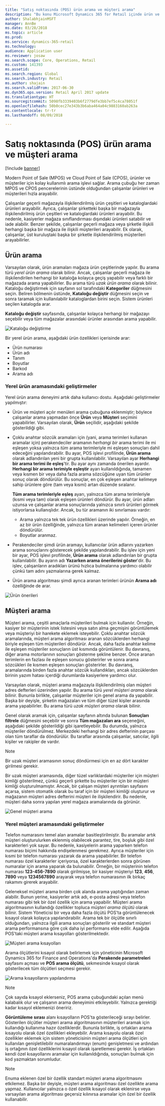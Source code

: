 ```yaml
---
title: "Satış noktasında (POS) ürün arama ve müşteri arama"
description: "Bu konu Microsoft Dynamics 365 for Retail içinde ürün ve müşteri arama özelliğinde yapılmış olan iyileştirmeler hakkında genel bakış sağlar."
author: ShalabhjainMSFT
manager: AnnBe
ms.date: 03/28/2018
ms.topic: article
ms.prod: 
ms.service: dynamics-365-retail
ms.technology: 
audience: Application user
ms.reviewer: josaw
ms.search.scope: Core, Operations, Retail
ms.custom: 141393
ms.assetid: 
ms.search.region: Global
ms.search.industry: Retail
ms.author: shajain
ms.search.validFrom: 2017-06-30
ms.dyn365.ops.version: Retail April 2017 update
ms.translationtype: HT
ms.sourcegitcommit: 5098fb3339403b6f2779dfe3bb7ef5c4ca78051f
ms.openlocfilehash: 50b0cec27e343b3b6aba464a04c9883160ab263a
ms.contentlocale: tr-tr
ms.lasthandoff: 08/09/2018

---
```


# <a name="product-search-and-customer-search-in-the-point-of-sale-pos"></a>Satış noktasında (POS) ürün arama ve müşteri arama

[!include [banner](includes/banner.md)]

Modern Point of Sale (MPOS) ve Cloud Point of Sale (CPOS), ürünler ve müşteriler için kolay kullanımlı arama işlevi sağlar. Arama çubuğu her zaman MPOS ve CPOS pencerelerinin üstünde olduğundan çalışanlar ürünleri ve müşterileri hızla arayabilir.

Çalışanlar geçerli mağazayla ilişkilendirilmiş ürün çeşitleri ve kataloglardaki ürünleri arayabilir. Ayrıca, çalışanlar şirketteki başka bir mağazayla ilişkilendirilmiş ürün çeşitleri ve kataloglardaki ürünleri arayabilir. Bu nedenle, kasiyerler mağaza sınıflandırması dışındaki ürünleri satabilir ve iade alabilir. Benzer şekilde, çalışanlar geçerli mağaza veya şirketle ilişkili herhangi başka bir mağaza ile ilişkili müşterileri arayabilir. Ek olarak, çalışanlar, üst kuruluştaki başka bir şirketle ilişkilendirilmiş müşterileri arayabilirler.

## <a name="product-search"></a>Ürün arama

Varsayılan olarak, ürün aramaları mağaza ürün çeşitlerinde yapılır. Bu arama türü *yerel ürün arama* olarak bilinir. Ancak, çalışanlar geçerli mağaza ile ilişkilendirilen herhangi bir kataloğa kolayca geçiş yapabilir veya farklı bir mağazada arama yapabilirler. Bu arama türü *uzak ürün arama* olarak bilinir. Kataloğu değiştirmek için sayfanın sol tarafındaki **Kategoriler** düğmesini seçin. Beliren bölmenin üstünde, **Kataloğu değiştir** düğmesini seçin ve sonra taramak için kullanılabilir kataloglardan birini seçin. Sistem ürünleri seçilen katalogda arar.

**Kataloğu değiştir** sayfasında, çalışanlar kolayca herhangi bir mağazayı seçebilir veya tüm mağazalar arasındaki ürünler arasından arama yapabilir.

![Kataloğu değiştirme](./media/Changecatalog.png "Kataloğu değiştirme")
 
Bir yerel ürün arama, aşağıdaki ürün özellikleri içerisinde arar:

- Ürün numarası
- Ürün adı
- Tanım
- Boyutlar
- Barkod
- Arama adı

### <a name="enhancements-to-local-product-searches"></a>Yerel ürün aramasındaki geliştirmeler

Yerel ürün arama deneyimi artık daha kullanıcı dostu. Aşağıdaki geliştirmeler yapılmıştır:

- Ürün ve müşteri açılır menüleri arama çubuğuna eklenmiştir; böylece çalışanlar arama yapmadan önce **Ürün** veya **Müşteri** seçimini yapabilirler. Varsayılan olarak, **Ürün** seçilidir, aşağıdaki şekilde gösterildiği gibi.
- Çoklu anahtar sözcük aramaları için (yani, arama terimleri kullanan aramalar için) perakendeciler aramanın *herhangi bir* arama terimi ile mi eşleşen yoksa yalnızca *tüm* arama terimleriyle mi eşleşen sonuçları dahil edeceğini yapılandırabilir. Bu ayar, POS işlevi profilinde, **Ürün arama** olarak adlandırılan yeni bir grupta kullanılabilir. Varsayılan ayar **Herhangi bir arama terimi ile eşleş**'tir. Bu ayar aynı zamanda önerilen ayardır. **Herhangi bir arama terimiyle eşleştir** ayarı kullanıldığında, tamamen veya kısmen bir veya daha fazla arama sözcüğüne uyan tüm ürünler sonuç olarak döndürülür. Bu sonuçlar, en çok eşleşen anahtar kelimeye sahip ürünlere göre (tam veya kısmi) artan düzende sıralanır.

    **Tüm arama terimleriyle eşleş** ayarı, yalnızca tüm arama terimleriyle (kısmi veya tam) olarak eşleşen ürünleri döndürür. Bu ayar, ürün adları uzunsa ve çalışanlar arama sonuçlarında yalnızca sınırlı ürünleri görmek istiyorlarsa kullanışlıdır. Ancak, bu tür aramanın iki sınırlaması vardır:

    - Arama yalnızca tek tek ürün özellikleri üzerinde yapılır. Örneğin, en az bir ürün özelliğinde, yalnızca tüm aranan kelimeleri içeren ürünler döndürülür.
    - Boyutlar aranmaz.

- Perakendeciler şimdi ürün aramayı, kullanıcılar ürün adlarını yazarken arama sonuçlarını gösterecek şekilde yapılandırabilir. Bu işlev için yeni bir ayar, POS işlevi profilinde, **Ürün arama** olarak adlandırılan bir grupta kullanılabilir. Bu ayarın adı **Yazarken arama önerilerini göster**'dir. Bu işlev, çalışanların aradıkları ürünü hızlıca bulmalarına yardımcı olabilir çünkü tam adını yazmalarına gerek kalmaz.
- Ürün arama algoritması şimdi ayrıca aranan terimleri ürünün **Arama adı** özelliğinde de arar.

![Ürün önerileri](./media/Productsuggestions.png "Ürün önerileri")

## <a name="customer-search"></a>Müşteri arama

Müşteri arama, çeşitli amaçlarla müşterileri bulmak için kullanılır. Örneğin, kasiyer bir müşterinin istek listesini veya satın alma geçmişini görüntülemek veya müşteriyi bir harekete eklemek isteyebilir. Çoklu anahtar sözcük aramalarında, müşteri arama algoritması aranan sözcüklerden herhangi biriyle eşleşen tüm müşterileri döndürür. Ancak, daha fazla anahtar kelime ile eşleşen müşteriler sonuçların üst kısmında görüntülenir. Bu davranış, diğer arama motorlarının sonuçları gösterme şekline benzer. Önce aranan terimlerin en fazlası ile eşleşen sonucu gösterirler ve sonra arama sözcükleri ile kısmen eşleşen sonuçları gösterirler. Bu davranış, aramalarında birden fazla anahtar sözcük kullandıkları, ancak sözcüklerden birinin yazım hatası içerdiği durumlarda kasiyerlere yardımcı olur.

Varsayılan olarak, müşteri arama mağazayla ilişkilendirilmiş olan müşteri adres defterleri üzerinden yapılır. Bu arama türü *yerel müşteri arama* olarak bilinir. Bununla birlikte, çalışanlar müşteriler için genel arama da yapabilir. Başka bir deyişle, şirketin mağazaları ve tüm diğer tüzel kişiler arasında arama yapabilirler. Bu arama türü *uzak müşteri arama* olarak bilinir.

Genel olarak aramak için, çalışanlar sayfanın altında bulunan **Sonuçları filtrele** düğmesini seçebilir ve sonra **Tüm mağazaları ara** seçeneğini, aşağıdaki şekilde gösterildiği gibi işaretleyebilir. Bu durumda, yalnızca müşteriler döndürülmez. Merkezdeki herhangi bir adres defterinin parçası olan tüm taraflar da döndürülür. Bu taraflar arasında çalışanlar, satıcılar, ilgili kişiler ve rakipler de vardır.

> [!NOTE]
> Bir uzak müşteri aramasının sonuç döndürmesi için en az dört karakter girilmesi gerekir.

Bir uzak müşteri aramasında, diğer tüzel varlıklardaki müşteriler için müşteri kimliği gösterilmez, çünkü geçerli şirkette bu müşteriler için bir müşteri kimliği oluşturulmamıştır. Ancak, bir çalışan müşteri ayrıntıları sayfasını açarsa, sistem otomatik olarak bu taraf için bir müşteri kimliği oluşturur ve mağazanın müşteri adres defterini müşteri ile ilişkilendirir. Bu nedenle, müşteri daha sonra yapılan yerel mağaza aramalarında da görünür.

![Genel müşteri arama](./media/Globalcustomersearch.png "Genel müşteri arama")

### <a name="enhancements-to-local-customer-search"></a>Yerel müşteri aramasındaki geliştirmeler

Telefon numarasını temel alan aramalar basitleştirilmiştir. Bu aramalar artık müşteri oluşturulurken eklenmiş olabilecek parantez, tire, boşluk gibi özel karakterleri yok sayar. Bu nedenle, kasiyelerin arama yaparken telefon numarası biçimi hakkında endişelenmesi gerekmez. Ayrıca müşteriler için kısmi bir telefon numarası yazarak da arama yapabilirler. Bir telefon numarası özel karakterler içeriyorsa, özel karakterlerden sonra görünen numaralar için arama yaparak da bulunabilir. Örneğin, bir müşterinin telefon numarası **123-456-7890** olarak girilmişse, bir kasiyer müşteriyi **123**, **456**, **7890** veya **1234567890** arayarak veya telefon numarasının ilk birkaç rakamını girerek arayabilir.

Geleneksel müşteri arama birden çok alanda arama yaptığından zaman alabilir. Bunun yerine, kasiyerler artık adı, e-posta adresi veya telefon numarası gibi tek bir özel özellik için arama yapabilir. Müşteri arama algoritmasının kullandığı özellikler topluca *müşteri arama ölçütü* olarak bilinir. Sistem Yöneticisi bir veya daha fazla ölçütü POS'ta görüntülenecek kısayol olarak kolayca yapılandırabilir. Arama tek bir ölçütle sınırlı olduğundan, yalnızca ilgili arama sonuçları gösterilir ve standart müşteri arama performansına göre çok daha iyi performans elde edilir. Aşağıda POS'taki müşteri arama kısayolları gösterilmektedir.

![Müşteri arama kısayolları](./media/SearchShortcutsPOS.png "Müşteri arama kısayolları")

Arama ölçütlerini kısayol olarak belirlemek için yöneticinin Microsoft Dynamics 365 for Finance and Operations'da **Perakende parametreleri** sayfasını açması ve **POS arama ölçütü**, sekmesinde kısayol olarak gösterilecek tüm ölçütleri seçmesi gerekir.

![Arama kısayollarını yapılandırma](./media/ConfigureShortcutsAX.png "Arama kısayollarını yapılandırma")

> [!NOTE]
> Çok sayıda kısayol eklerseniz, POS arama çubuğundaki açılan menü kalabalık olur ve çalışanın arama deneyimini etkileyebilir. Yalnızca gerektiği kadar kısayol eklemenizi öneririz.

**Görüntüleme sırası** alanı kısayolların POS'ta gösterileceği sırayı belirler. Gösterilen ölçütler müşteri arama algoritmasının müşterileri aramak için kullandığı kullanıma hazır özelliklerdir. Bununla birlikte, iş ortakları arama kısayolu olarak özel özellikleri ekleyebilir. Arama kısayolu olarak özel özellikler eklemek için sistem yöneticisinin müşteri arama ölçütleri için kullanılan genişletilebilir numaralandırmayı (enum) genişletmesi ve ardından iş ortağının özel özelliklerini kısayol olarak işaretlemesi gerekir. İş ortakları kendi özel kısayollarını aramalar için kullanıldığında, sonuçları bulmak için kod yazmaktan sorumludur.

> [!NOTE]
> Enuma eklenen özel bir özellik standart müşteri arama algoritmasını etkilemez. Başka bir deyişle, müşteri arama algoritması özel özellikte arama yapmaz. Kullanıcılar yalnızca o özel özellik kısayol olarak eklenirse veya varsayılan arama algoritması geçersiz kılınırsa aramalar için özel bir özellik kullanabilir.

